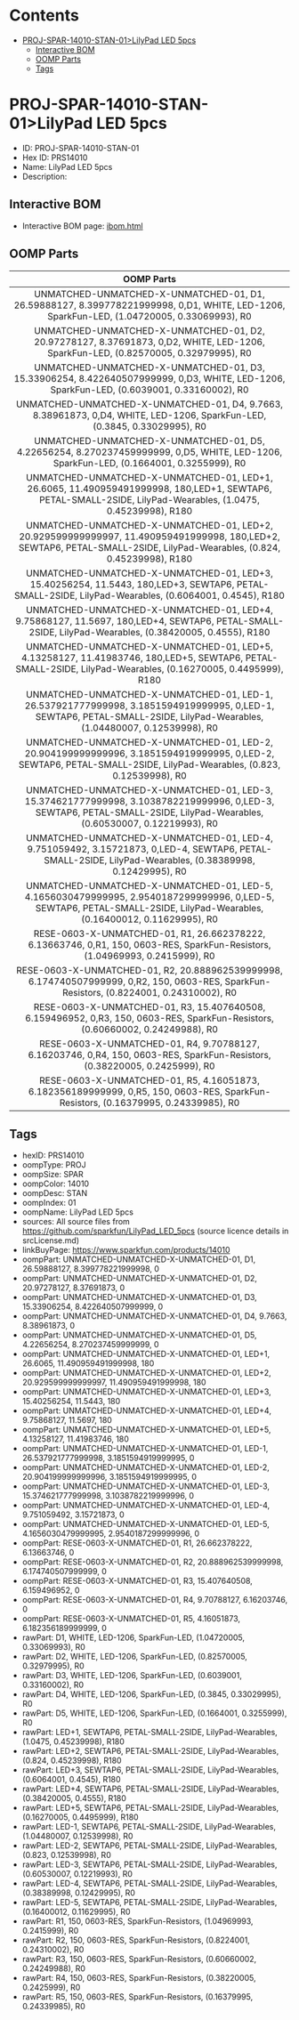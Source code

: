 



Contents
========

* [PROJ-SPAR-14010-STAN-01>LilyPad LED 5pcs](#proj-spar-14010-stan-01lilypad-led-5pcs)
	* [Interactive BOM](#interactive-bom)
	* [OOMP Parts](#oomp-parts)
	* [Tags](#tags)

# PROJ-SPAR-14010-STAN-01>LilyPad LED 5pcs

- ID: PROJ-SPAR-14010-STAN-01
- Hex ID: PRS14010
- Name: LilyPad LED 5pcs
- Description: 

## Interactive BOM

- Interactive BOM page: [ibom.html](kicad/bom/ibom.html)

## OOMP Parts
  

|OOMP Parts|
| :---: |
|UNMATCHED-UNMATCHED-X-UNMATCHED-01, D1, 26.59888127, 8.399778221999998, 0,D1, WHITE, LED-1206, SparkFun-LED, (1.04720005, 0.33069993), R0|
|UNMATCHED-UNMATCHED-X-UNMATCHED-01, D2, 20.97278127, 8.37691873, 0,D2, WHITE, LED-1206, SparkFun-LED, (0.82570005, 0.32979995), R0|
|UNMATCHED-UNMATCHED-X-UNMATCHED-01, D3, 15.33906254, 8.422640507999999, 0,D3, WHITE, LED-1206, SparkFun-LED, (0.6039001, 0.33160002), R0|
|UNMATCHED-UNMATCHED-X-UNMATCHED-01, D4, 9.7663, 8.38961873, 0,D4, WHITE, LED-1206, SparkFun-LED, (0.3845, 0.33029995), R0|
|UNMATCHED-UNMATCHED-X-UNMATCHED-01, D5, 4.22656254, 8.270237459999999, 0,D5, WHITE, LED-1206, SparkFun-LED, (0.1664001, 0.3255999), R0|
|UNMATCHED-UNMATCHED-X-UNMATCHED-01, LED+1, 26.6065, 11.490959491999998, 180,LED+1, SEWTAP6, PETAL-SMALL-2SIDE, LilyPad-Wearables, (1.0475, 0.45239998), R180|
|UNMATCHED-UNMATCHED-X-UNMATCHED-01, LED+2, 20.929599999999997, 11.490959491999998, 180,LED+2, SEWTAP6, PETAL-SMALL-2SIDE, LilyPad-Wearables, (0.824, 0.45239998), R180|
|UNMATCHED-UNMATCHED-X-UNMATCHED-01, LED+3, 15.40256254, 11.5443, 180,LED+3, SEWTAP6, PETAL-SMALL-2SIDE, LilyPad-Wearables, (0.6064001, 0.4545), R180|
|UNMATCHED-UNMATCHED-X-UNMATCHED-01, LED+4, 9.75868127, 11.5697, 180,LED+4, SEWTAP6, PETAL-SMALL-2SIDE, LilyPad-Wearables, (0.38420005, 0.4555), R180|
|UNMATCHED-UNMATCHED-X-UNMATCHED-01, LED+5, 4.13258127, 11.41983746, 180,LED+5, SEWTAP6, PETAL-SMALL-2SIDE, LilyPad-Wearables, (0.16270005, 0.4495999), R180|
|UNMATCHED-UNMATCHED-X-UNMATCHED-01, LED-1, 26.537921777999998, 3.1851594919999995, 0,LED-1, SEWTAP6, PETAL-SMALL-2SIDE, LilyPad-Wearables, (1.04480007, 0.12539998), R0|
|UNMATCHED-UNMATCHED-X-UNMATCHED-01, LED-2, 20.904199999999996, 3.1851594919999995, 0,LED-2, SEWTAP6, PETAL-SMALL-2SIDE, LilyPad-Wearables, (0.823, 0.12539998), R0|
|UNMATCHED-UNMATCHED-X-UNMATCHED-01, LED-3, 15.374621777999998, 3.1038782219999996, 0,LED-3, SEWTAP6, PETAL-SMALL-2SIDE, LilyPad-Wearables, (0.60530007, 0.12219993), R0|
|UNMATCHED-UNMATCHED-X-UNMATCHED-01, LED-4, 9.751059492, 3.15721873, 0,LED-4, SEWTAP6, PETAL-SMALL-2SIDE, LilyPad-Wearables, (0.38389998, 0.12429995), R0|
|UNMATCHED-UNMATCHED-X-UNMATCHED-01, LED-5, 4.1656030479999995, 2.9540187299999996, 0,LED-5, SEWTAP6, PETAL-SMALL-2SIDE, LilyPad-Wearables, (0.16400012, 0.11629995), R0|
|RESE-0603-X-UNMATCHED-01, R1, 26.662378222, 6.13663746, 0,R1, 150, 0603-RES, SparkFun-Resistors, (1.04969993, 0.2415999), R0|
|RESE-0603-X-UNMATCHED-01, R2, 20.888962539999998, 6.174740507999999, 0,R2, 150, 0603-RES, SparkFun-Resistors, (0.8224001, 0.24310002), R0|
|RESE-0603-X-UNMATCHED-01, R3, 15.407640508, 6.159496952, 0,R3, 150, 0603-RES, SparkFun-Resistors, (0.60660002, 0.24249988), R0|
|RESE-0603-X-UNMATCHED-01, R4, 9.70788127, 6.16203746, 0,R4, 150, 0603-RES, SparkFun-Resistors, (0.38220005, 0.2425999), R0|
|RESE-0603-X-UNMATCHED-01, R5, 4.16051873, 6.182356189999999, 0,R5, 150, 0603-RES, SparkFun-Resistors, (0.16379995, 0.24339985), R0|

## Tags

- hexID: PRS14010
- oompType: PROJ
- oompSize: SPAR
- oompColor: 14010
- oompDesc: STAN
- oompIndex: 01
- oompName: LilyPad LED 5pcs
- sources: All source files from https://github.com/sparkfun/LilyPad_LED_5pcs (source licence details in srcLicense.md)
- linkBuyPage: https://www.sparkfun.com/products/14010
- oompPart: UNMATCHED-UNMATCHED-X-UNMATCHED-01, D1, 26.59888127, 8.399778221999998, 0
- oompPart: UNMATCHED-UNMATCHED-X-UNMATCHED-01, D2, 20.97278127, 8.37691873, 0
- oompPart: UNMATCHED-UNMATCHED-X-UNMATCHED-01, D3, 15.33906254, 8.422640507999999, 0
- oompPart: UNMATCHED-UNMATCHED-X-UNMATCHED-01, D4, 9.7663, 8.38961873, 0
- oompPart: UNMATCHED-UNMATCHED-X-UNMATCHED-01, D5, 4.22656254, 8.270237459999999, 0
- oompPart: UNMATCHED-UNMATCHED-X-UNMATCHED-01, LED+1, 26.6065, 11.490959491999998, 180
- oompPart: UNMATCHED-UNMATCHED-X-UNMATCHED-01, LED+2, 20.929599999999997, 11.490959491999998, 180
- oompPart: UNMATCHED-UNMATCHED-X-UNMATCHED-01, LED+3, 15.40256254, 11.5443, 180
- oompPart: UNMATCHED-UNMATCHED-X-UNMATCHED-01, LED+4, 9.75868127, 11.5697, 180
- oompPart: UNMATCHED-UNMATCHED-X-UNMATCHED-01, LED+5, 4.13258127, 11.41983746, 180
- oompPart: UNMATCHED-UNMATCHED-X-UNMATCHED-01, LED-1, 26.537921777999998, 3.1851594919999995, 0
- oompPart: UNMATCHED-UNMATCHED-X-UNMATCHED-01, LED-2, 20.904199999999996, 3.1851594919999995, 0
- oompPart: UNMATCHED-UNMATCHED-X-UNMATCHED-01, LED-3, 15.374621777999998, 3.1038782219999996, 0
- oompPart: UNMATCHED-UNMATCHED-X-UNMATCHED-01, LED-4, 9.751059492, 3.15721873, 0
- oompPart: UNMATCHED-UNMATCHED-X-UNMATCHED-01, LED-5, 4.1656030479999995, 2.9540187299999996, 0
- oompPart: RESE-0603-X-UNMATCHED-01, R1, 26.662378222, 6.13663746, 0
- oompPart: RESE-0603-X-UNMATCHED-01, R2, 20.888962539999998, 6.174740507999999, 0
- oompPart: RESE-0603-X-UNMATCHED-01, R3, 15.407640508, 6.159496952, 0
- oompPart: RESE-0603-X-UNMATCHED-01, R4, 9.70788127, 6.16203746, 0
- oompPart: RESE-0603-X-UNMATCHED-01, R5, 4.16051873, 6.182356189999999, 0
- rawPart: D1, WHITE, LED-1206, SparkFun-LED, (1.04720005, 0.33069993), R0
- rawPart: D2, WHITE, LED-1206, SparkFun-LED, (0.82570005, 0.32979995), R0
- rawPart: D3, WHITE, LED-1206, SparkFun-LED, (0.6039001, 0.33160002), R0
- rawPart: D4, WHITE, LED-1206, SparkFun-LED, (0.3845, 0.33029995), R0
- rawPart: D5, WHITE, LED-1206, SparkFun-LED, (0.1664001, 0.3255999), R0
- rawPart: LED+1, SEWTAP6, PETAL-SMALL-2SIDE, LilyPad-Wearables, (1.0475, 0.45239998), R180
- rawPart: LED+2, SEWTAP6, PETAL-SMALL-2SIDE, LilyPad-Wearables, (0.824, 0.45239998), R180
- rawPart: LED+3, SEWTAP6, PETAL-SMALL-2SIDE, LilyPad-Wearables, (0.6064001, 0.4545), R180
- rawPart: LED+4, SEWTAP6, PETAL-SMALL-2SIDE, LilyPad-Wearables, (0.38420005, 0.4555), R180
- rawPart: LED+5, SEWTAP6, PETAL-SMALL-2SIDE, LilyPad-Wearables, (0.16270005, 0.4495999), R180
- rawPart: LED-1, SEWTAP6, PETAL-SMALL-2SIDE, LilyPad-Wearables, (1.04480007, 0.12539998), R0
- rawPart: LED-2, SEWTAP6, PETAL-SMALL-2SIDE, LilyPad-Wearables, (0.823, 0.12539998), R0
- rawPart: LED-3, SEWTAP6, PETAL-SMALL-2SIDE, LilyPad-Wearables, (0.60530007, 0.12219993), R0
- rawPart: LED-4, SEWTAP6, PETAL-SMALL-2SIDE, LilyPad-Wearables, (0.38389998, 0.12429995), R0
- rawPart: LED-5, SEWTAP6, PETAL-SMALL-2SIDE, LilyPad-Wearables, (0.16400012, 0.11629995), R0
- rawPart: R1, 150, 0603-RES, SparkFun-Resistors, (1.04969993, 0.2415999), R0
- rawPart: R2, 150, 0603-RES, SparkFun-Resistors, (0.8224001, 0.24310002), R0
- rawPart: R3, 150, 0603-RES, SparkFun-Resistors, (0.60660002, 0.24249988), R0
- rawPart: R4, 150, 0603-RES, SparkFun-Resistors, (0.38220005, 0.2425999), R0
- rawPart: R5, 150, 0603-RES, SparkFun-Resistors, (0.16379995, 0.24339985), R0
